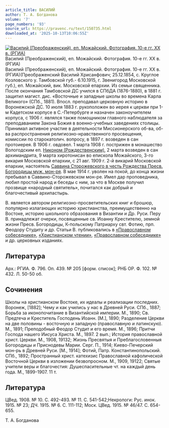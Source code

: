 ```yaml
---
article_title: ВАСИЛИЙ
author: Т. А. Богданова
volume: '7'
page_numbers: '93'
source_url: https://pravenc.ru/text/150735.html
downloaded_at: '2025-10-13T10:06:55Z'
---
```


[![Василий (Преображенский), еп. Можайский. Фотография. 10-е гг. XX в. (РГИА)](https://pravenc.ru/data/132/458/1234/1i200.jpg "Кликните для увеличения картинки")](https://pravenc.ru/data/132/458/1234/1i400.jpg)Василий (Преображенский), еп. Можайский. Фотография. 10-е гг. XX в. (РГИА)  
Василий (Преображенский), еп. Можайский. Фотография. 10-е гг. XX в. (РГИА)(Преображенский Василий Хрисанфович; 25.12.1854, с. Круглое Козловского у. Тамбовской губ.- 6.10.1915, г. Звенигород Московской губ.), еп. Можайский, вик. Московской епархии. Из семьи священника. После окончания Тамбовской ДС учился в СПбДА (1876-1880), в 1881 г. защитил магист. дис. «Восточные и западные школы во времена Карла Великого» (СПб., 1881). Впосл. преподавал церковную историю в Воронежской ДС. 10 июля 1883 г. рукоположен во иерея к церкви при 1-м Кадетском корпусе в С.-Петербурге и назначен законоучителем корпуса, с 1906 г. являлся также помощником главного наблюдателя за преподаванием Закона Божия в военно-учебных заведениях столицы. Принимал активное участие в деятельности Миссионерского об-ва, об-ва распространения религиозно-нравственного просвещения, комиссии по старокатолич. вопросу, в 1897 г. возведен в сан протоиерея. В 1906 г. овдовел. 1 марта 1908 г. пострижен в монашество Вологодским еп. [Никоном (Рождественским)](<https://pravenc.ru/text/Никоном (Рождественским).html>), 2 марта возведен в сан архимандрита, 9 марта хиротонисан во епископа Можайского, 3-го викария Московской епархии, с 21 авг. 1909 г. 2-й викарий Московской епархии, настоятель [Саввина Сторожевского в честь Рождества Пресв. Богородицы муж. мон-ря](<https://pravenc.ru/text/Саввина Сторожевского в честь Рождества Пресв  Богородицы муж  мон-ря.html>). В мае 1914 г. уволен на покой, до конца жизни пребывал в Саввино-Сторожевском мон-ре. Имел дар проповедника, любил простой народ и беседы с ним, за что в Москве получил прозвище «народный святитель», почитался как добрый и благочестивый архипастырь.

В. является автором религиозно-просветительских книг и брошюр, популярно излагающих историю христианства, преимущественно на Востоке, историю школьного образования в Византии и Др. Руси. Перу В. принадлежат очерки, посвященные св. Иоанну Крестителю, земной жизни Пресв. Богородицы, К-польскому Патриарху свт. Фотию, прп. Феодору Студиту и др. Статьи В. публиковались в [«Православном собеседнике»](<https://pravenc.ru/text/ Православном собеседнике .html>), [«Христианском чтении»](<https://pravenc.ru/text/ Христианском чтении .html>), [«Православном собеседнике»](<https://pravenc.ru/text/ Православном собеседнике .html>) и др. церковных изданиях.

## Литература

Арх.: РГИА. Ф. 796. Оп. 439. № 205 [форм. список]; РНБ ОР. Ф. 102. № 432. Л. 50-50 об.

## Сочинения

Школы на христианском Востоке, их идеалы и реализации последних. Воронеж, [1882]; Чему и как учились у нас в Древней Руси. СПб., 1887; Борьба за иконопочитание в Византийской империи. М., 1890; Св. Предтеча и Креститель Господень Иоанн. [М.], 1890; Разделение Церкви на две половины - восточную и западную (православную и латинскую). М., 1891; Преподобный Феодор Студит и его время. М., 1896; Притчи Господа нашего Иисуса Христа. М., 1897. 2 вып.; История православной христ. Церкви. М., 1908, 19132; Жизнь Пресвятыя и Преблагословенныя Богородицы и Приснодевы Марии. Серг. П., 1914; Киево-Печерский мон-рь в Древней Руси. [М., 1914]; Фотий, Патр. Константинопольский. СПб., 1892; Пространный христ. катехизис Православной кафолической Восточной Церкви в изложении безвопросном. М., 1909, 19122; Святые учители веры и благочестия: Душеспасительные чт. на каждый день года. М., 1899-1907. 11 т.

## Литература

ЦВед. 1908. № 10. С. 492-493. № 11. С. 541-542;Некрологи: Рус. инок. 1915. № 23; ДЧ. 1915. № 6. С. 111-112; Моск. ЦВед. 1915. № 46/47. С. 654-655.

Т. А. Богданова
